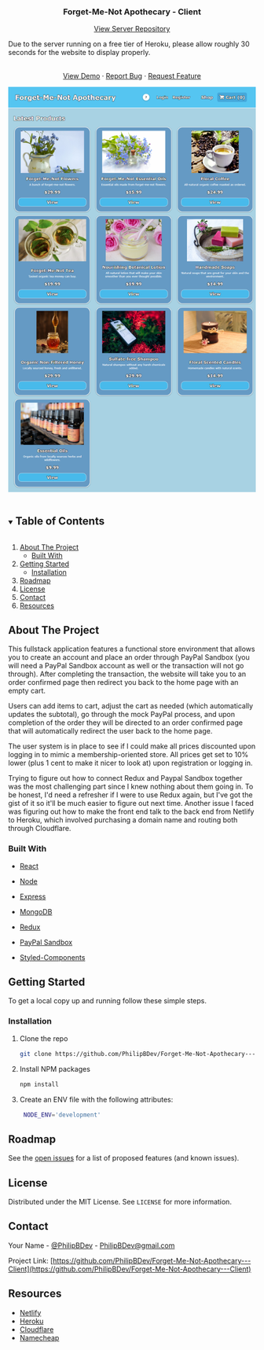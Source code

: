   <h3 align="center">Forget-Me-Not Apothecary - Client</h3>
    <p align="center">
<a href="https://github.com/PhilipBDev/Forget-Me-Not-Apothecary---Server">View Server Repository</a>
</p>

<p>
Due to the server running on a free tier of Heroku, please allow roughly 30 seconds for the website to display properly.
</p>

  <p align="center">
    <br />
    <a href="https://www.fmn-apothecary.store/">View Demo</a>
    ·
    <a href="https://github.com/PhilipBDev/Forget-Me-Not-Apothecary---Client/issues">Report Bug</a>
    ·
    <a href="https://github.com/PhilipBDev/Forget-Me-Not-Apothecary---Client/issues">Request Feature</a>
    </p>

<p align="center">
  <a href="https://www.fmn-apothecary.store">
    <img src="./preview.png">
  </a>
</p>

<!-- TABLE OF CONTENTS -->
<details open="open">
  <summary><h2 style="display: inline-block">Table of Contents</h2></summary>
  <ol>
    <li>
      <a href="#about-the-project">About The Project</a>
      <ul>
        <li><a href="#built-with">Built With</a></li>
      </ul>
    </li>
    <li>
      <a href="#getting-started">Getting Started</a>
      <ul>
        <li><a href="#installation">Installation</a></li>
      </ul>
    </li>
    <li><a href="#roadmap">Roadmap</a></li>
    <li><a href="#license">License</a></li>
    <li><a href="#contact">Contact</a></li>
    <li><a href="#resources">Resources</a></li>
  </ol>
</details>

<!-- ABOUT THE PROJECT -->

## About The Project

This fullstack application features a functional store environment that allows you to create an account and place an order through PayPal Sandbox (you will need a PayPal Sandbox account as well or the transaction will not go through). After completing the transaction, the website will take you to an order confirmed page then redirect you back to the home page with an empty cart.

Users can add items to cart, adjust the cart as needed (which automatically updates the subtotal), go through the mock PayPal process, and upon completion of the order they will be directed to an order confirmed page that will automatically redirect the user back to the home page.

The user system is in place to see if I could make all prices discounted upon logging in to mimic a membership-oriented store. All prices get set to 10% lower (plus 1 cent to make it nicer to look at) upon registration or logging in.

Trying to figure out how to connect Redux and Paypal Sandbox together was the most challenging part since I knew nothing about them going in. To be honest, I'd need a refresher if I were to use Redux again, but I've got the gist of it so it'll be much easier to figure out next time. Another issue I faced was figuring out how to make the front end talk to the back end from Netlify to Heroku, which involved purchasing a domain name and routing both through Cloudflare.

### Built With

- [React](https://reactjs.org/)
- [Node](https://nodejs.org/en/)
- [Express](https://expressjs.com/)
- [MongoDB](https://www.mongodb.com/)

- [Redux](https://react-redux.js.org/)
- [PayPal Sandbox](https://developer.paypal.com/)
- [Styled-Components](https://styled-components.com/)

<!-- GETTING STARTED -->

## Getting Started

To get a local copy up and running follow these simple steps.

### Installation

1. Clone the repo
   ```sh
   git clone https://github.com/PhilipBDev/Forget-Me-Not-Apothecary---Client.git
   ```
2. Install NPM packages
   ```sh
   npm install
   ```
3. Create an ENV file with the following attributes:

   ```sh
    NODE_ENV='development'
   ```

<!-- ROADMAP -->

## Roadmap

See the [open issues](https://github.com/PhilipBDev/Forget-Me-Not-Apothecary---Client/issues) for a list of proposed features (and known issues).

<!-- LICENSE -->

## License

Distributed under the MIT License. See `LICENSE` for more information.

<!-- CONTACT -->

## Contact

Your Name - [@PhilipBDev](https://twitter.com/PhilipBDev) - PhilipBDev@gmail.com

Project Link: [https://github.com/PhilipBDev/Forget-Me-Not-Apothecary---Client](https://github.com/PhilipBDev/Forget-Me-Not-Apothecary---Client)

<!-- RESOURCES -->

## Resources

- [Netlify](https://www.netlify.com/)
- [Heroku](https://www.heroku.com/)
- [Cloudflare](https://www.cloudflare.com/)
- [Namecheap](https://www.namecheap.com/)
